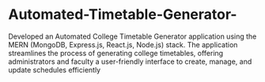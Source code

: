 # Automated-Timetable-Generator-
Developed an Automated College Timetable Generator application using the MERN (MongoDB, Express.js, React.js, Node.js) stack. The application streamlines the process of generating college timetables, offering administrators and faculty a user-friendly interface to create, manage, and update schedules efficiently
